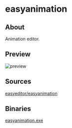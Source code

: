 easyanimation
============

## About

Animation editor.

## Preview

![preview](preview.png?raw=true)

## Sources

[easyeditor/easyanimation](https://github.com/xzrunner/easyeditor/tree/master/easyanim)

## Binaries

[easyanimation.exe](easyanimation.exe?raw=true)
